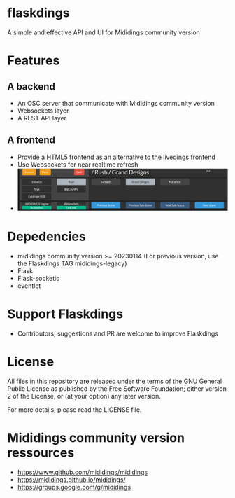 # flaskdings
A simple and effective API and UI for Mididings community version


# Features
## A backend
* An OSC server that communicate with Mididings community version
* Websockets layer
* A REST API layer
## A frontend
* Provide a HTML5 frontend as an alternative to the livedings frontend
* Use Websockets for near realtime refresh
* <img src="/doc/flaskdings.png" />

# Depedencies
* mididings community version >= 20230114 (For previous version, use the Flaskdings TAG mididings-legacy)
* Flask
* Flask-socketio
* eventlet

# Support Flaskdings
* Contributors, suggestions and PR are welcome to improve Flaskdings

# License
All files in this repository are released under the terms of the GNU
General Public License as published by the Free Software Foundation;
either version 2 of the License, or (at your option) any later version.

For more details, please read the LICENSE file.

# Mididings community version ressources
* https://www.github.com/mididings/mididings
* https://mididings.github.io/mididings/
* https://groups.google.com/g/mididings
